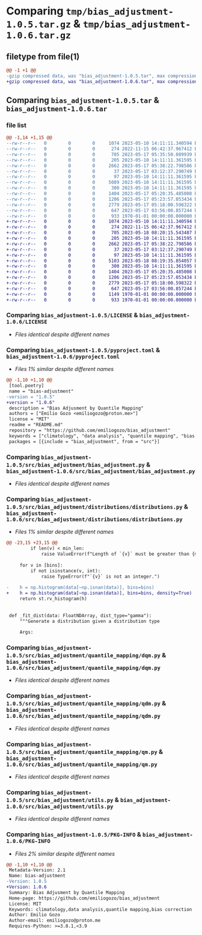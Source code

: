 # Comparing `tmp/bias_adjustment-1.0.5.tar.gz` & `tmp/bias_adjustment-1.0.6.tar.gz`

## filetype from file(1)

```diff
@@ -1 +1 @@
-gzip compressed data, was "bias_adjustment-1.0.5.tar", max compression
+gzip compressed data, was "bias_adjustment-1.0.6.tar", max compression
```

## Comparing `bias_adjustment-1.0.5.tar` & `bias_adjustment-1.0.6.tar`

### file list

```diff
@@ -1,14 +1,15 @@
--rw-r--r--   0        0        0     1074 2023-05-10 14:11:11.340594 bias_adjustment-1.0.5/LICENSE
--rw-r--r--   0        0        0      274 2022-11-15 06:42:37.967412 bias_adjustment-1.0.5/README.md
--rw-r--r--   0        0        0      705 2023-05-17 05:35:50.089939 bias_adjustment-1.0.5/pyproject.toml
--rw-r--r--   0        0        0      205 2023-05-10 14:11:11.361595 bias_adjustment-1.0.5/src/bias_adjustment/__init__.py
--rw-r--r--   0        0        0     2662 2023-05-17 05:38:22.798586 bias_adjustment-1.0.5/src/bias_adjustment/bias_adjustment.py
--rw-r--r--   0        0        0       37 2023-05-17 03:12:37.290749 bias_adjustment-1.0.5/src/bias_adjustment/const.py
--rw-r--r--   0        0        0       97 2023-05-10 14:11:11.361595 bias_adjustment-1.0.5/src/bias_adjustment/distributions/__init__.py
--rw-r--r--   0        0        0     5089 2023-05-10 14:11:11.361595 bias_adjustment-1.0.5/src/bias_adjustment/distributions/distributions.py
--rw-r--r--   0        0        0      300 2023-05-10 14:11:11.361595 bias_adjustment-1.0.5/src/bias_adjustment/quantile_mapping/__init__.py
--rw-r--r--   0        0        0     1404 2023-05-17 05:20:35.485008 bias_adjustment-1.0.5/src/bias_adjustment/quantile_mapping/dqm.py
--rw-r--r--   0        0        0     1206 2023-05-17 05:23:57.053434 bias_adjustment-1.0.5/src/bias_adjustment/quantile_mapping/qdm.py
--rw-r--r--   0        0        0     2779 2023-05-17 05:18:00.598322 bias_adjustment-1.0.5/src/bias_adjustment/quantile_mapping/qm.py
--rw-r--r--   0        0        0      647 2023-05-17 03:56:00.857244 bias_adjustment-1.0.5/src/bias_adjustment/utils.py
--rw-r--r--   0        0        0      933 1970-01-01 00:00:00.000000 bias_adjustment-1.0.5/PKG-INFO
+-rw-r--r--   0        0        0     1074 2023-05-10 14:11:11.340594 bias_adjustment-1.0.6/LICENSE
+-rw-r--r--   0        0        0      274 2022-11-15 06:42:37.967412 bias_adjustment-1.0.6/README.md
+-rw-r--r--   0        0        0      705 2023-05-18 08:20:15.543487 bias_adjustment-1.0.6/pyproject.toml
+-rw-r--r--   0        0        0      205 2023-05-10 14:11:11.361595 bias_adjustment-1.0.6/src/bias_adjustment/__init__.py
+-rw-r--r--   0        0        0     2662 2023-05-17 05:38:22.798586 bias_adjustment-1.0.6/src/bias_adjustment/bias_adjustment.py
+-rw-r--r--   0        0        0       37 2023-05-17 03:12:37.290749 bias_adjustment-1.0.6/src/bias_adjustment/const.py
+-rw-r--r--   0        0        0       97 2023-05-10 14:11:11.361595 bias_adjustment-1.0.6/src/bias_adjustment/distributions/__init__.py
+-rw-r--r--   0        0        0     5103 2023-05-18 08:19:35.854057 bias_adjustment-1.0.6/src/bias_adjustment/distributions/distributions.py
+-rw-r--r--   0        0        0      300 2023-05-10 14:11:11.361595 bias_adjustment-1.0.6/src/bias_adjustment/quantile_mapping/__init__.py
+-rw-r--r--   0        0        0     1404 2023-05-17 05:20:35.485008 bias_adjustment-1.0.6/src/bias_adjustment/quantile_mapping/dqm.py
+-rw-r--r--   0        0        0     1206 2023-05-17 05:23:57.053434 bias_adjustment-1.0.6/src/bias_adjustment/quantile_mapping/qdm.py
+-rw-r--r--   0        0        0     2779 2023-05-17 05:18:00.598322 bias_adjustment-1.0.6/src/bias_adjustment/quantile_mapping/qm.py
+-rw-r--r--   0        0        0      647 2023-05-17 03:56:00.857244 bias_adjustment-1.0.6/src/bias_adjustment/utils.py
+-rw-r--r--   0        0        0     1149 1970-01-01 00:00:00.000000 bias_adjustment-1.0.6/setup.py
+-rw-r--r--   0        0        0      933 1970-01-01 00:00:00.000000 bias_adjustment-1.0.6/PKG-INFO
```

### Comparing `bias_adjustment-1.0.5/LICENSE` & `bias_adjustment-1.0.6/LICENSE`

 * *Files identical despite different names*

### Comparing `bias_adjustment-1.0.5/pyproject.toml` & `bias_adjustment-1.0.6/pyproject.toml`

 * *Files 1% similar despite different names*

```diff
@@ -1,10 +1,10 @@
 [tool.poetry]
 name = "bias-adjustment"
-version = "1.0.5"
+version = "1.0.6"
 description = "Bias Adjusment by Quantile Mapping"
 authors = ["Emilio Gozo <emiliogozo@proton.me>"]
 license = "MIT"
 readme = "README.md"
 repository = "https://github.com/emiliogozo/bias_adjustment"
 keywords = ["climatology", "data analysis", "quantile mapping", "bias correction"]
 packages = [{include = "bias_adjustment", from = "src"}]
```

### Comparing `bias_adjustment-1.0.5/src/bias_adjustment/bias_adjustment.py` & `bias_adjustment-1.0.6/src/bias_adjustment/bias_adjustment.py`

 * *Files identical despite different names*

### Comparing `bias_adjustment-1.0.5/src/bias_adjustment/distributions/distributions.py` & `bias_adjustment-1.0.6/src/bias_adjustment/distributions/distributions.py`

 * *Files 1% similar despite different names*

```diff
@@ -23,15 +23,15 @@
         if len(v) < min_len:
             raise ValueError(f"Length of `{v}` must be greater than {min_len}.")
 
     for v in [bins]:
         if not isinstance(v, int):
             raise TypeError(f"`{v}` is not an integer.")
 
-    h = np.histogram(data[~np.isnan(data)], bins=bins)
+    h = np.histogram(data[~np.isnan(data)], bins=bins, density=True)
     return st.rv_histogram(h)
 
 
 def _fit_dist(data: FloatNDArray, dist_type="gamma"):
     """Generate a distribution given a distribution type
 
     Args:
```

### Comparing `bias_adjustment-1.0.5/src/bias_adjustment/quantile_mapping/dqm.py` & `bias_adjustment-1.0.6/src/bias_adjustment/quantile_mapping/dqm.py`

 * *Files identical despite different names*

### Comparing `bias_adjustment-1.0.5/src/bias_adjustment/quantile_mapping/qdm.py` & `bias_adjustment-1.0.6/src/bias_adjustment/quantile_mapping/qdm.py`

 * *Files identical despite different names*

### Comparing `bias_adjustment-1.0.5/src/bias_adjustment/quantile_mapping/qm.py` & `bias_adjustment-1.0.6/src/bias_adjustment/quantile_mapping/qm.py`

 * *Files identical despite different names*

### Comparing `bias_adjustment-1.0.5/src/bias_adjustment/utils.py` & `bias_adjustment-1.0.6/src/bias_adjustment/utils.py`

 * *Files identical despite different names*

### Comparing `bias_adjustment-1.0.5/PKG-INFO` & `bias_adjustment-1.0.6/PKG-INFO`

 * *Files 2% similar despite different names*

```diff
@@ -1,10 +1,10 @@
 Metadata-Version: 2.1
 Name: bias-adjustment
-Version: 1.0.5
+Version: 1.0.6
 Summary: Bias Adjusment by Quantile Mapping
 Home-page: https://github.com/emiliogozo/bias_adjustment
 License: MIT
 Keywords: climatology,data analysis,quantile mapping,bias correction
 Author: Emilio Gozo
 Author-email: emiliogozo@proton.me
 Requires-Python: >=3.8.1,<3.9
```

